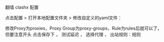 翻墙 clashx 配置

点击配置 > 打开本地配置文件夹 > 修改自定义的yaml文件：

修改Proxy为proxies，Proxy Group为proxy-groups，Rule为rules后就可以了，但要注意开头 
点击保存下 ， 测试延迟 ， 选择代理 ， 出站规则：规则